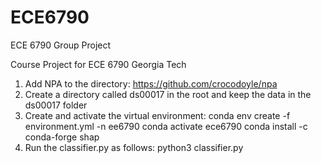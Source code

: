 # ECE6790
ECE 6790 Group Project


Course Project for ECE 6790 Georgia Tech


1. Add NPA to the directory: https://github.com/crocodoyle/npa
2. Create a directory called ds00017 in the root and keep the data in the ds00017 folder
3. Create and activate the virtual environment: 
            conda env create -f environment.yml -n ee6790
            conda activate ece6790
            conda install -c conda-forge shap
4. Run the classifier.py as follows:
            python3 classifier.py
